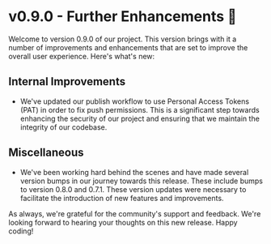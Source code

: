 # v0.9.0 - Further Enhancements 🚀

Welcome to version 0.9.0 of our project. This version brings with it a number of improvements and enhancements that are set to improve the overall user experience. Here's what's new:

## Internal Improvements
- We've updated our publish workflow to use Personal Access Tokens (PAT) in order to fix push permissions. This is a significant step towards enhancing the security of our project and ensuring that we maintain the integrity of our codebase.

## Miscellaneous
- We've been working hard behind the scenes and have made several version bumps in our journey towards this release. These include bumps to version 0.8.0 and 0.7.1. These version updates were necessary to facilitate the introduction of new features and improvements.

As always, we're grateful for the community's support and feedback. We're looking forward to hearing your thoughts on this new release. Happy coding!